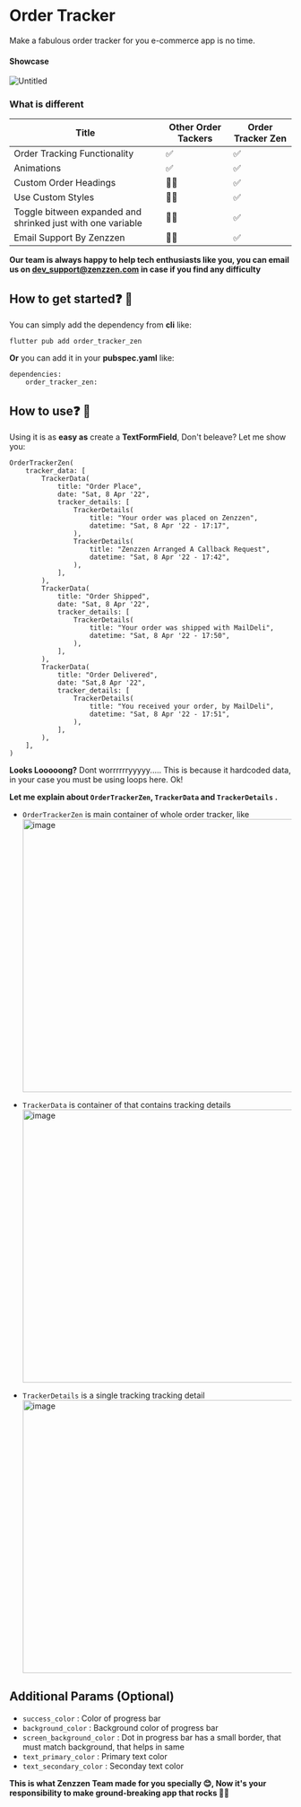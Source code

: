 # Order Tracker

Make a fabulous order tracker for you e-commerce app is no time.

#### Showcase

![Untitled](https://user-images.githubusercontent.com/102783954/230720601-5ccb5f58-b675-470a-ab4c-154cb22113ad.gif)

### What is different

| Title                                                       | Other Order Tackers | Order Tracker Zen |
| ----------------------------------------------------------- | ------------------- | ----------------- |
| Order Tracking Functionality                                | ✅                  | ✅                |
| Animations                                                  | ✅                  | ✅                |
| Custom Order Headings                                       | 👎🏻                  | ✅                |
| Use Custom Styles                                           | 👎🏻                  | ✅                |
| Toggle bitween expanded and shrinked just with one variable | 👎🏻                  | ✅                |
| Email Support By Zenzzen                                    | 👎🏻                  | ✅                |

**Our team is always happy to help tech enthusiasts like you, you can email us on dev_support@zenzzen.com in case if you find any difficulty**

## How to get started❓ 🤔

You can simply add the dependency from **cli** like:

    flutter pub add order_tracker_zen

**Or** you can add it in your **pubspec.yaml** like:

    dependencies:
    	order_tracker_zen:

## How to use❓ 🤔

Using it is as **easy as** create a **TextFormField**, Don't beleave? Let me show you:

```
OrderTrackerZen(
	tracker_data: [
		TrackerData(
			title: "Order Place",
			date: "Sat, 8 Apr '22",
			tracker_details: [
				TrackerDetails(
					title: "Your order was placed on Zenzzen",
					datetime: "Sat, 8 Apr '22 - 17:17",
				),
				TrackerDetails(
					title: "Zenzzen Arranged A Callback Request",
					datetime: "Sat, 8 Apr '22 - 17:42",
				),
			],
		),
		TrackerData(
			title: "Order Shipped",
			date: "Sat, 8 Apr '22",
			tracker_details: [
				TrackerDetails(
					title: "Your order was shipped with MailDeli",
					datetime: "Sat, 8 Apr '22 - 17:50",
				),
			],
		),
		TrackerData(
			title: "Order Delivered",
			date: "Sat,8 Apr '22",
			tracker_details: [
				TrackerDetails(
					title: "You received your order, by MailDeli",
					datetime: "Sat, 8 Apr '22 - 17:51",
				),
			],
		),
	],
)
```

**Looks Looooong?** Dont worrrrrryyyyy.....
This is because it hardcoded data, in your case you must be using loops here. Ok!

**Let me explain about `OrderTrackerZen`, `TrackerData` and `TrackerDetails` .**

- `OrderTrackerZen` is main container of whole order tracker, like
  <img width="487" alt="image" src="https://user-images.githubusercontent.com/102783954/230720647-97dad7f5-fcb7-4c8f-9f26-e3ac04e94bf6.png">

- `TrackerData` is container of that contains tracking details
  <img width="487" alt="image" src="https://user-images.githubusercontent.com/102783954/230720666-9d501e90-a119-4847-a936-350d0d2afe8d.png">

- `TrackerDetails` is a single tracking tracking detail
  <img width="487" alt="image" src="https://user-images.githubusercontent.com/102783954/230720673-817fd477-aff6-42a5-8398-210da9ecebd6.png">

## Additional Params (Optional)

- `success_color` : Color of progress bar
- `background_color` : Background color of progress bar
- `screen_background_color` : Dot in progress bar has a small border, that must match background, that helps in same
- `text_primary_color` : Primary text color
- `text_secondary_color` : Seconday text color

**This is what Zenzzen Team made for you specially 😊, Now it's your responsibility to make ground-breaking app that rocks 🤘🏻**
